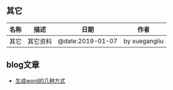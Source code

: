 其它
---
|名称|描述|日期|作者|
|---|---|---|---|
|其它|其它资料|@date:2019-01-07|by xuegangliu|

## blog文章
- [生成word的几种方式](https://www.cnblogs.com/lcngu/p/5247179.html)
